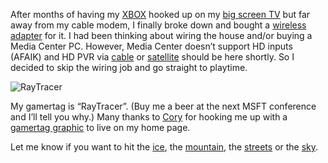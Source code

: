 After months of having my [XBOX](http://xbox.com/) hooked up on my [big
screen TV](http://www.tacp.toshiba.com/televisions/cinemaseries.asp) but
far away from my cable modem, I finally broke down and bought a
[wireless
adapter](http://www.microsoft.com/hardware/broadbandnetworking/productdetails.aspx?pid=015)
for it. I had been thinking about wiring the house and/or buying a Media
Center PC. However, Media Center doesn’t support HD inputs (AFAIK)
and HD PVR via
[cable](http://www.pvrblog.com/pvr/2003/12/comcast_set_to_.html) or
[satellite](http://devhawk.net/PermaLink.aspx?guid=aac52374-cf24-472b-a196-dda01d77f1b0)
should be here shortly. So I decided to skip the wiring job and go
straight to playtime.

![RayTracer](E:\dev\DevHawk\Original\Images\gamertag.gif)

My gamertag is “RayTracer”. (Buy me a beer at the next MSFT conference
and I’ll tell you why.) Many thanks to
[Cory](http://www.addressof.com/blog/) for hooking me up with a
[gamertag graphic](http://addressof.com/blog/posts/311.aspx) to live on
my home page.

Let me know if you want to hit the
[ice](http://www.xbox.com/en-US/nhlrivals2004/), the
[mountain](http://www.xbox.com/en-US/amped2/), the
[streets](http://www.xbox.com/en-US/pgr2/) or the
[sky](http://www.xbox.com/en-US/crimsonskies/).
